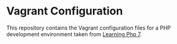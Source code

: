 Vagrant Configuration
=====================

This repository contains the Vagrant configuration files for a PHP development environment taken
from [Learning Php 7](https://www.amazon.com/Learning-PHP-7-Antonio-Lopez/dp/1785880543/).
